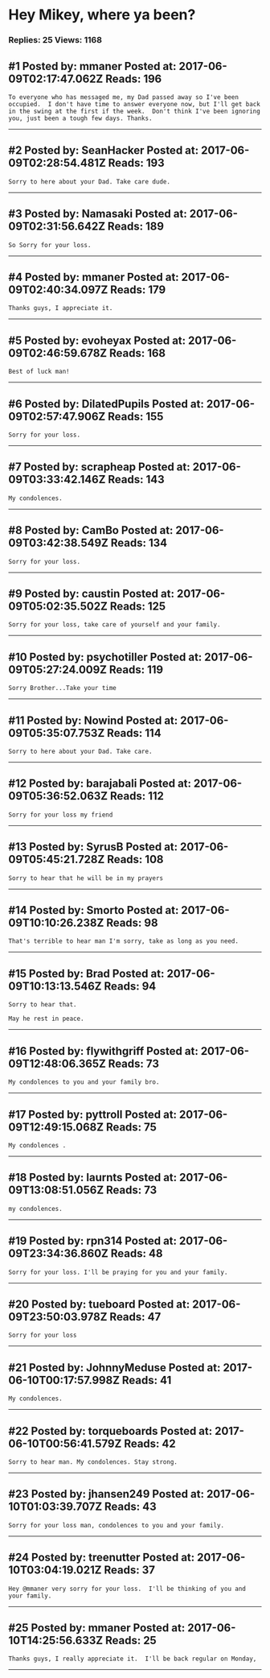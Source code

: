 # Hey Mikey, where ya been?

### Replies: 25 Views: 1168

## \#1 Posted by: mmaner Posted at: 2017-06-09T02:17:47.062Z Reads: 196

```
To everyone who has messaged me, my Dad passed away so I've been occupied.  I don't have time to answer everyone now, but I'll get back in the swing at the first if the week.  Don't think I've been ignoring you, just been a tough few days. Thanks.
```

---
## \#2 Posted by: SeanHacker Posted at: 2017-06-09T02:28:54.481Z Reads: 193

```
Sorry to here about your Dad. Take care dude.
```

---
## \#3 Posted by: Namasaki Posted at: 2017-06-09T02:31:56.642Z Reads: 189

```
So Sorry for your loss.
```

---
## \#4 Posted by: mmaner Posted at: 2017-06-09T02:40:34.097Z Reads: 179

```
Thanks guys, I appreciate it.
```

---
## \#5 Posted by: evoheyax Posted at: 2017-06-09T02:46:59.678Z Reads: 168

```
Best of luck man!
```

---
## \#6 Posted by: DilatedPupils Posted at: 2017-06-09T02:57:47.906Z Reads: 155

```
Sorry for your loss.
```

---
## \#7 Posted by: scrapheap Posted at: 2017-06-09T03:33:42.146Z Reads: 143

```
My condolences.
```

---
## \#8 Posted by: CamBo Posted at: 2017-06-09T03:42:38.549Z Reads: 134

```
Sorry for your loss.
```

---
## \#9 Posted by: caustin Posted at: 2017-06-09T05:02:35.502Z Reads: 125

```
Sorry for your loss, take care of yourself and your family.
```

---
## \#10 Posted by: psychotiller Posted at: 2017-06-09T05:27:24.009Z Reads: 119

```
Sorry Brother...Take your time
```

---
## \#11 Posted by: Nowind Posted at: 2017-06-09T05:35:07.753Z Reads: 114

```
Sorry to here about your Dad. Take care.
```

---
## \#12 Posted by: barajabali Posted at: 2017-06-09T05:36:52.063Z Reads: 112

```
Sorry for your loss my friend
```

---
## \#13 Posted by: SyrusB Posted at: 2017-06-09T05:45:21.728Z Reads: 108

```
Sorry to hear that he will be in my prayers
```

---
## \#14 Posted by: Smorto Posted at: 2017-06-09T10:10:26.238Z Reads: 98

```
That's terrible to hear man I'm sorry, take as long as you need.
```

---
## \#15 Posted by: Brad Posted at: 2017-06-09T10:13:13.546Z Reads: 94

```
Sorry to hear that.

May he rest in peace.
```

---
## \#16 Posted by: flywithgriff Posted at: 2017-06-09T12:48:06.365Z Reads: 73

```
My condolences to you and your family bro.
```

---
## \#17 Posted by: pyttroll Posted at: 2017-06-09T12:49:15.068Z Reads: 75

```
My condolences .
```

---
## \#18 Posted by: laurnts Posted at: 2017-06-09T13:08:51.056Z Reads: 73

```
my condolences.
```

---
## \#19 Posted by: rpn314 Posted at: 2017-06-09T23:34:36.860Z Reads: 48

```
Sorry for your loss. I'll be praying for you and your family.
```

---
## \#20 Posted by: tueboard Posted at: 2017-06-09T23:50:03.978Z Reads: 47

```
Sorry for your loss
```

---
## \#21 Posted by: JohnnyMeduse Posted at: 2017-06-10T00:17:57.998Z Reads: 41

```
My condolences.
```

---
## \#22 Posted by: torqueboards Posted at: 2017-06-10T00:56:41.579Z Reads: 42

```
Sorry to hear man. My condolences. Stay strong.
```

---
## \#23 Posted by: jhansen249 Posted at: 2017-06-10T01:03:39.707Z Reads: 43

```
Sorry for your loss man, condolences to you and your family.
```

---
## \#24 Posted by: treenutter Posted at: 2017-06-10T03:04:19.021Z Reads: 37

```
Hey @mmaner very sorry for your loss.  I'll be thinking of you and your family.
```

---
## \#25 Posted by: mmaner Posted at: 2017-06-10T14:25:56.633Z Reads: 25

```
Thanks guys, I really appreciate it.  I'll be back regular on Monday,
```

---
